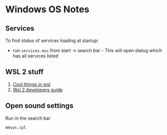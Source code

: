 # Windows OS Notes

## Services
To find status of services loading at startup:
- run `services.msc` from start -> search bar - This will open dialog which has all services listed
## WSL 2 stuff
1. [Cool things in wsl](https://www.hanselman.com/blog/CoolWSLWindowsSubsystemForLinuxTipsAndTricksYouOrIDidntKnowWerePossible.aspx)
2. [Wsl 2 developers guide](https://www.sitepoint.com/wsl2-windows-terminal/)

## Open sound settings
Run in the search bar
```
mmsys.cpl
```
